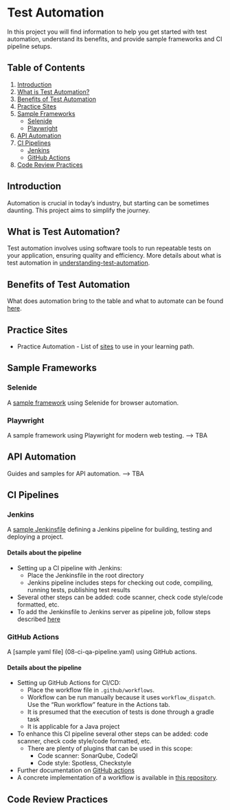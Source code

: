 # Test Automation

In this project you will find information to help you get started with test automation, understand its benefits, and provide sample frameworks and CI pipeline setups.

## Table of Contents
1. [Introduction](#introduction)
2. [What is Test Automation?](#what-is-test-automation)
3. [Benefits of Test Automation](#benefits-of-test-automation)
4. [Practice Sites](#practice-sites)
5. [Sample Frameworks](#sample-frameworks)
    - [Selenide](#selenide)
    - [Playwright](#playwright)
6. [API Automation](#api-automation)
7. [CI Pipelines](#ci-pipelines)
    - [Jenkins](#jenkins)
    - [GitHub Actions](#github-actions)
8. [Code Review Practices](#code-review-practices)


## Introduction
Automation is crucial in today’s industry, but starting can be sometimes daunting. This project aims to simplify the journey.

## What is Test Automation?
Test automation involves using software tools to run repeatable tests on your application, ensuring quality and efficiency. More details about what is test automation in [understanding-test-automation](01-test-automation.md).

## Benefits of Test Automation
What does automation bring to the table and what to automate can be found [here](02-benefits-test-automation.md).

## Practice Sites
- Practice Automation - List of [sites](03-practice-automation-sites.md) to use in your learning path.

## Sample Frameworks

### Selenide
A [sample framework](https://github.com/acos16/selenide-java-test-automation-framework) using Selenide for browser automation.


### Playwright
A sample framework using Playwright for modern web testing. --> TBA

## API Automation
Guides and samples for API automation. --> TBA

## CI Pipelines

### Jenkins
A [sample Jenkinsfile]() defining a Jenkins pipeline for building, testing and deploying a project.

#### Details about the pipeline
- Setting up a CI pipeline with Jenkins:
  - Place the Jenkinsfile in the root directory 
  - Jenkins pipeline includes steps for checking out code, compiling, running tests, publishing test results
- Several other steps can be added: code scanner, check code style/code formatted, etc.
- To add the Jenkinsfile to Jenkins server as pipeline job, follow steps described [here](https://www.btc-embedded.com/how-to-set-up-jenkins-from-scratch-on-your-own-pc-in-5-minutes/)

### GitHub Actions
A [sample yaml file] (08-ci-qa-pipeline.yaml) using GitHub actions.

#### Details about the pipeline
- Setting up GitHub Actions for CI/CD:
  - Place the workflow file in `.github/workflows`. 
  - Workflow  can be run manually because it uses `workflow_dispatch`. Use the “Run workflow” feature in the Actions tab.
  - It is presumed that the execution of tests is done through a gradle task
  - It is applicable for a Java project
- To enhance this CI pipeline several other steps can be added: code scanner, check code style/code formatted, etc. 
  - There are plenty of plugins that can be used in this scope:
    - Code scanner: SonarQube, CodeQl 
    - Code style: Spotless, Checkstyle
- Further documentation on [GitHub actions](https://docs.github.com/en/actions/quickstart)
- A concrete implementation of a workflow is available in [this repository](https://github.com/acos16/selenide-java-test-automation-framework/tree/main).


## Code Review Practices